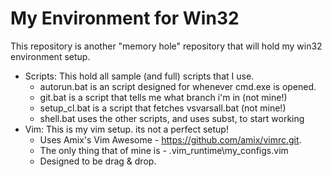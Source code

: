 # My Environment for Win32

This repository is another "memory hole" repository that will hold my win32
environment setup.
  * Scripts: This hold all sample (and full) scripts that I use.
    * autorun.bat is an script designed for whenever cmd.exe is opened.
    * git.bat is a script that tells me what branch i'm in (not mine!)
    * setup_cl.bat is a script that fetches vsvarsall.bat (not mine!)
    * shell.bat uses the other scripts, and uses subst, to start working
  * Vim: This is my vim setup. its not a perfect setup!
    * Uses Amix's Vim Awesome - https://github.com/amix/vimrc.git.
    * The only thing that of mine is - .vim_runtime\my_configs.vim
    * Designed to be drag & drop.

